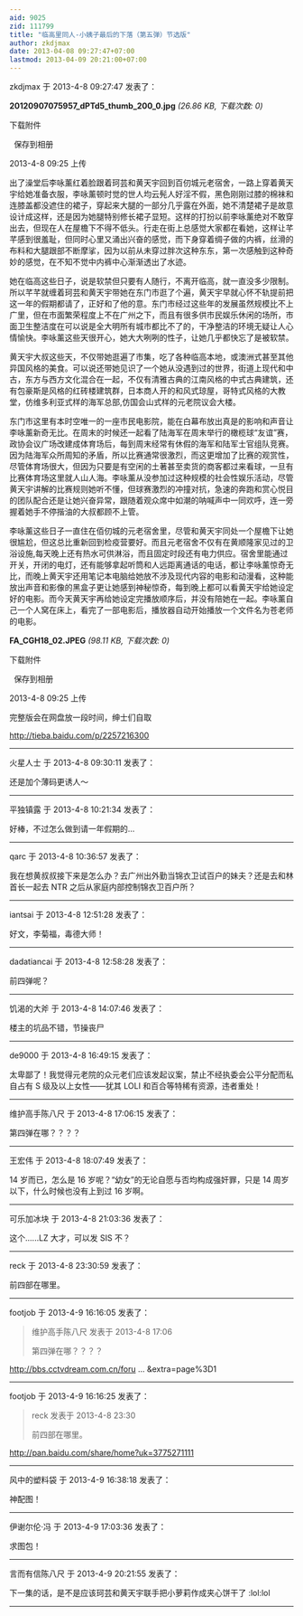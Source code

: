 ```yaml
---
aid: 9025
zid: 111799
title: "临高里同人-小姨子最后的下落（第五弹）节选版"
author: zkdjmax
date: 2013-04-08 09:27:47+07:00
lastmod: 2013-04-09 20:21:00+07:00
---
```


zkdjmax 于 2013-4-8 09:27:47 发表了：

**20120907075957_dPTd5_thumb_200_0.jpg** _(26.86 KB, 下载次数: 0)_

下载附件

&nbsp;
保存到相册

2013-4-8 09:25 上传

出了澡堂后李咏薰红着脸跟着珂芸和黄天宇回到百仞城元老宿舍，一路上穿着黄天宇给她准备衣服，李咏薰顿时觉的世人均云髡人好淫不假，黑色刚刚过膝的棉袜和连膝盖都没遮住的裙子，穿起来大腿的一部分几乎露在外面，她不清楚裙子是故意设计成这样，还是因为她腿特别修长裙子显短。这样的打扮以前李咏薰绝对不敢穿出去，但现在人在屋檐下不得不低头。行走在街上总感觉大家都在看她，这样让芊芊感到很羞耻，但同时心里又涌出兴奋的感觉，而下身穿着绸子做的内裤，丝滑的布料和大腿跟部不断摩挲，因为以前从未穿过胖次这种东东，第一次感触到这种奇妙的感觉，在不知不觉中内裤中心渐渐透出了水迹。

她在临高这些日子，说是软禁但只要有人随行，不离开临高，就一直没多少限制。所以芊芊就缠着珂芸和黄天宇带她在东门市逛了个遍，黄天宇早就心怀不轨提前把这一年的假期都请了，正好和了他的意。东门市经过这些年的发展虽然规模比不上广里，但在市面繁荣程度上不在广州之下，而且有很多供市民娱乐休闲的场所，市面卫生整洁度在可以说是全大明所有城市都比不了的，干净整洁的环境无疑让人心情愉快。李咏薰这些天很开心，她大大咧咧的性子，让她几乎都快忘了是被软禁。

黄天宇大叔这些天，不仅带她逛遍了市集，吃了各种临高本地，或澳洲式甚至其他异国风格的美食。可以说还带她见识了一个她从没遇到过的世界，街道上现代和中古，东方与西方文化混合在一起，不仅有清雅古典的江南风格的中式古典建筑，还有包豪斯是风格的红砖楼建筑群，日本商人开的和风式琼屋，哥特式风格的大教堂，仿维多利亚式样的海军总部,仿国会山式样的元老院议会大楼。

东门市这里有本时空唯一的一座市民电影院，能在白幕布放出真是的影响和声音让李咏薰新奇无比。在周末的时候还一起看了陆海军在周末举行的橄榄球“友谊”赛，政协会议广场改建成体育场后，每到周末经常有休假的海军和陆军士官组队竞赛。因为陆海军众所周知的矛盾，所以比赛通常很激烈，而这更增加了比赛的观赏性，尽管体育场很大，但因为只要是有空闲的土著甚至卖货的商客都过来看球，一旦有比赛体育场这里就人山人海。李咏薰从没参加过这种规模的社会性娱乐活动，尽管黄天宇讲解的比赛规则她听不懂，但球赛激烈的冲撞对抗，急速的奔跑和赏心悦目的团队配合还是让她兴奋异常，跟随着观众席中如潮的呐喊声中一同欢呼，连一旁握着她手不停揩油的大叔都顾不上管。

李咏薰这些日子一直住在佰仞城的元老宿舍里，尽管和黄天宇同处一个屋檐下让她很尴尬，但这总比重新回到检疫营要好。而且元老宿舍不仅有在黄顺隆家见过的卫浴设施,每天晚上还有热水可供淋浴，而且固定时段还有电力供应。宿舍里能通过开关，开闭的电灯，还有能够拿起听筒和人远距离通话的电话，都让李咏薰惊奇无比，而晚上黄天宇还用笔记本电脑给她放不涉及现代内容的电影和动漫看，这种能放出声音和影像的黑盒子更让她感到神秘惊奇，每到晚上都可以看黄天宇给她设定好的电影。而今天黄天宇再给她设定完播放顺序后，并没有陪她在一起。李咏薰自己一个人窝在床上，看完了一部电影后，播放器自动开始播放一个文件名为苍老师的电影。

**FA_CGH18_02.JPEG** _(98.11 KB, 下载次数: 0)_

下载附件

&nbsp;
保存到相册

2013-4-8 09:25 上传

完整版会在网盘放一段时间，绅士们自取

http://tieba.baidu.com/p/2257216300

---

火星人士 于 2013-4-8 09:30:11 发表了：

还是加个薄码更诱人～

---

平独镇露 于 2013-4-8 10:21:34 发表了：

好棒，不过怎么做到请一年假期的...

---

qarc 于 2013-4-8 10:36:57 发表了：

我在想黄叔叔接下来是怎么办？去广州出外勤当锦衣卫试百户的妹夫？还是去和林首长一起去 NTR 之后从家庭内部控制锦衣卫百户所？

---

iantsai 于 2013-4-8 12:51:28 发表了：

好文，李菊福，毒德大师！

---

dadatiancai 于 2013-4-8 12:58:28 发表了：

前四弹呢？

---

饥渴的大斧 于 2013-4-8 14:07:46 发表了：

楼主的坑品不错，节操丧尸

---

de9000 于 2013-4-8 16:49:15 发表了：

太卑鄙了！我觉得元老院的众元老们应该发起议案，禁止不经执委会公平分配而私自占有 S 级及以上女性——犹其 LOLI 和百合等特稀有资源，违者重处！

---

维护高手陈八尺 于 2013-4-8 17:06:15 发表了：

第四弹在哪？？？？

---

王宏伟 于 2013-4-8 18:07:49 发表了：

14 岁而已，怎么是 16 岁呢？“幼女”的无论自愿与否均构成强奸罪，只是 14 周岁以下，什么时候也没有上到过 16 岁啊。

---

可乐加冰块 于 2013-4-8 21:03:36 发表了：

这个......LZ 大才，可以发 SIS 不？

---

reck 于 2013-4-8 23:30:59 发表了：

前四部在哪里。

---

footjob 于 2013-4-9 16:16:05 发表了：

> 维护高手陈八尺 发表于 2013-4-8 17:06
>
> 第四弹在哪？？？？

http://bbs.cctvdream.com.cn/foru ... &amp;extra=page%3D1

---

footjob 于 2013-4-9 16:16:25 发表了：

> reck 发表于 2013-4-8 23:30
>
> 前四部在哪里。

http://pan.baidu.com/share/home?uk=3775271111

---

风中的塑料袋 于 2013-4-9 16:38:18 发表了：

神配图！

---

伊谢尔伦·冯 于 2013-4-9 17:03:36 发表了：

求图包！

---

言而有信陈八尺 于 2013-4-9 20:21:55 发表了：

下一集的话，是不是应该珂芸和黄天宇联手把小萝莉作成夹心饼干了
:lol:lol

---
